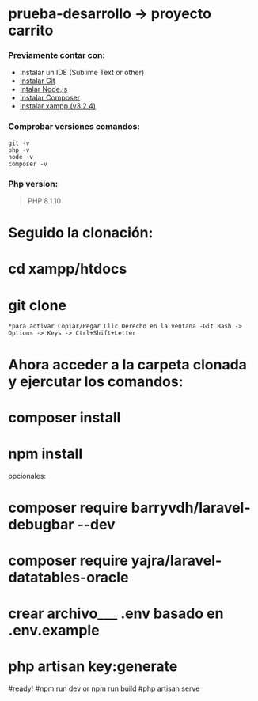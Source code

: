 # prueba-desarrollo -> proyecto carrito

### Previamente contar con:

+ Instalar un IDE (Sublime Text or other)
+ [Instalar Git](https://git-scm.com/download/win)
+ [Intalar Node.js](https://nodejs.org/en/)
+ [Instalar Composer](https://getcomposer.org/doc/00-intro.md#installation-windows)
+ [instalar xampp (v3.2.4)](https://www.apachefriends.org/es/index.html)

### Comprobar versiones comandos:
````
git -v
php -v
node -v
composer -v
````
### Php version:
> PHP 8.1.10

# Seguido la clonación:
# cd xampp/htdocs
# git clone <url>
    *para activar Copiar/Pegar Clic Derecho en la ventana -Git Bash -> Options -> Keys -> Ctrl+Shift+Letter
# Ahora acceder a la carpeta clonada y ejercutar los comandos:
# composer install
# npm install
opcionales:
# composer require barryvdh/laravel-debugbar --dev
# composer require yajra/laravel-datatables-oracle

# crear archivo___ .env  __basado en__  .env.example
# php artisan key:generate

#ready!
#npm run dev or npm run build
#php artisan serve
